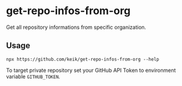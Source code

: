# get-repo-infos-from-org

Get all repository informations from specific organization.

## Usage

```
npx https://github.com/keik/get-repo-infos-from-org --help
```

To target private repository set your GitHub API Token to environment variable `GITHUB_TOKEN`.
